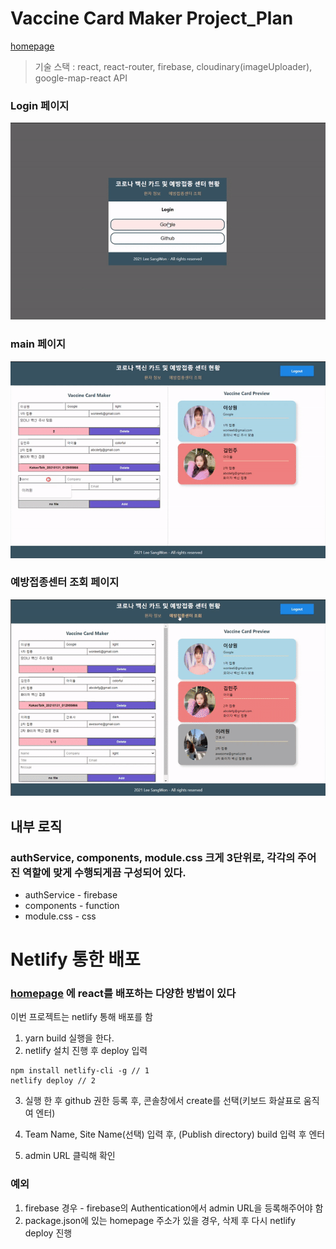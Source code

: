 # Vaccine Card Maker Project_Plan

[homepage](https://60f9641d5c2b28d782ee3da6--objective-rosalind-b76de9.netlify.app/)

> 기술 스택 : react, react-router, firebase, cloudinary(imageUploader), google-map-react API

### Login 페이지

![login](/public/images/login.gif)

### main 페이지

![main](/public/images/cardmaker.gif)

### 예방접종센터 조회 페이지

![main](/public/images/googleMap.gif)

## 내부 로직

### authService, components, module.css 크게 3단위로, 각각의 주어진 역할에 맞게 수행되게끔 구성되어 있다.

- authService - firebase
- components - function
- module.css - css

<!-- ## react-router

```jsx
const App = ({ FileInput, authService, cardRepository }) => {
  return (
    <div className={styles.app}>
      <Router>
        <Switch>
          <Route exact path='/'>
            <Login authService={authService} />;
          </Route>
          <Route exact path='/maker'>
            <Maker
              FileInput={FileInput}
              authService={authService}
              cardRepository={cardRepository}
            />
          </Route>
        </Switch>
      </Router>
    </div>
  );
};
```

`react-router` 통해 경로 지정
`'/'` 에는 로그인 페이지를, `'/maker'`에는 카드를 만들 수 있는 페이지를 보여준다.

기본적으로 fireBase라는 클라우드 데이터베이스를 이용하기에, firebase로 작업하는 부분은 service에 따로 분리하여 작업 한다.

## service에는 REST API(auth, cardRepository, imageUploader, firebase)작업하는 코드들이 있다.

### auth_service

auth에는 기본적으로 로그인, 로그아웃 회원 정보 관련 작업을 하는 로직이 있으며,

```js
// auth_service.js
class AuthService {
  login(providerName) {
    // google var provider = new firebase.auth.GoogleAuthProvider();
    const authProvider = this.getProvider(providerName);
    return firebaseAuth.signInWithPopup(authProvider);
  }

  logout() {
    firebaseAuth.signOut();
  }

  onAuthChange(onUserChanged) {
    firebaseAuth.onAuthStateChanged((user) => {
      onUserChanged(user);
    });
  }

  getProvider(providerName) {
    switch (providerName) {
      case 'Google':
        return googleProvider;
      case 'Github':
        return githubProvider;
      default:
        throw new Error(`not supported provider : ${providerName}`);
    }
  }
}
```

Google or Github 인지 확인한 후, firebase의 `signInWithPopup(provider)` 함수를 통해 로그인하게 된다.

```js
class CardRepository {
  syncCards(userId, onUpdate) {
    const ref = firebaseDatabase.ref(`${userId}/cards`);
    ref.on('value', (snapshot) => {
      const value = snapshot.val();
      value && onUpdate(value);
    });
    return () => ref.off();
  }
  saveCard(userId, card) {
    firebaseDatabase.ref(`${userId}/cards/${card.id}`).set(card);
  }
  removeCard(userId, card) {
    firebaseDatabase.ref(`${userId}/cards/${card.id}`).remove();
  }
}
```

`card_repository.js`에는 firebase에 있는 유저의 data 레퍼런스를 가지고 오는 로직이 있다.

### image_uploader.js

cloudinary API 통해 image를 업로드 하는 로직이 있다.

```js
class ImageUploader {
  async upload(file) {
    const data = new FormData();
    data.append('file', file);
    data.append('upload_preset', 'docs_upload_example_us_preset');
    const result = await fetch(
      'https://api.cloudinary.com/v1_1/demo/image/upload',
      {
        method: 'POST',
        body: data,
      }
    );
    return await result.json();
  }
}
```

각각의 역할을 하는 service들을 index.js에 의존성 주입을 하여 props로 전달한다.

```js
const authService = new AuthService();
const imageUploader = new ImageUploader();
const cardRepository = new CardRepository();

const FileInput = memo((props) => (
  <ImageFileInput {...props} imageUploader={imageUploader} />
));

ReactDOM.render(
  <React.StrictMode>
    <App
      authService={authService}
      FileInput={FileInput}
      cardRepository={cardRepository}
    />
  </React.StrictMode>,
  document.getElementById('root')
);
```

이렇게 props로 전달 받은 데이터를 가지고

```jsx
const Login = ({ authService }) => {
  const history = useHistory();
  const goToMaker = (userId) => {
    history.push({
      pathname: '/maker',
      state: { id: userId },
    });
  };
  const onLogin = (event) => {
    authService //
      .login(event.currentTarget.textContent)
      .then((data) => goToMaker(data.user.uid));
  };

  // 사용자의 정보를 가지고 있을 경우, 로그인 페이지가 아닌 페이지로 이동
  useEffect(() => {
    authService.onAuthChange((user) => {
      user && goToMaker(user.id);
    });
  });
```

로그인을 하게 된다.

FormData들을 실시간으로 firebase와 주고 받는데,
card 안에 data들을 넣고,

```js
// maker.jsx
  const createOrUpdateCard = (card) => {
    setCards((cards) => {
      const updated = { ...cards };
      updated[card.id] = card;
      return updated;
    });
    cardRepository.saveCard(userId, card);
  };

  const deleteCard = (card) => {
    setCards((cards) => {
      const updated = { ...cards };
      delete updated[card.id];
      return updated;
    });
    cardRepository.removeCard(userId, card);
  };


// card_repository.js
saveCard(userId, card) {
    firebaseDatabase.ref(`${userId}/cards/${card.id}`).set(card);
}
removeCard(userId, card) {
    firebaseDatabase.ref(`${userId}/cards/${card.id}`).remove();
}
```

`userId`와 `card` 가 `saveCard()` 함수의 인자로 받아와 `firebase.set()` 또는 `remove()` 함수를 실행하게 되어 저장하게 된다. ( `set() remove()`는 firebase에서 제공하는 함수이다.)

### image_uploader

```jsx
// imagesFileInput.jsx
const ImageFileInput = memo(({ imageUploader, name, onFileChange }) => {
  const [loading, setLoading] = useState(false);
  const inputRef = useRef();
  const onButtonClick = (event) => {
    event.preventDefault();
    inputRef.current.click();
  };
  const onChange = async (event) => {
    console.log(event.target.files[0]);
    setLoading(true);
    const uploaded = await imageUploader.upload(event.target.files[0]);
    setLoading(false);

    onFileChange({
      name: uploaded.original_filename,
      url: uploaded.url,
    });
  };
  return (
    <div className={styles.container}>
      <input
        ref={inputRef}
        className={styles.input}
        type='file'
        accept='image/*'
        name='file'
        onChange={onChange}
      />
      {!loading && (
        <button
          className={`${styles.button} ${name ? styles.pink : styles.grey}`}
          onClick={onButtonClick}
        >
          {name || 'no file'}
        </button>
      )}

      {loading && <div className={styles.loading}></div>}
    </div>
  );
});
```

imagesFileInput.jsx 컴포넌트에서는 UI작업을 하고,

```jsx
// cardEditForm.jsx
<FileInput name={fileName} onFileChange={onFileChange} />
```

index.js에서 props로 전달한 FileInput을 통해 작업을 수행한다. -->

# Netlify 통한 배포

### [homepage](https://create-react-app.dev/) 에 react를 배포하는 다양한 방법이 있다

이번 프로젝트는 netlify 통해 배포를 함

<!-- ![Netlify](/public/images/11.png) -->

1. yarn build 실행을 한다.
2. netlify 설치 진행 후 deploy 입력

```
npm install netlify-cli -g // 1
netlify deploy // 2
```

3. 실행 한 후 github 권한 등록 후, 콘솔창에서 create를 선택(키보드 화살표로 움직여 엔터)

4. Team Name, Site Name(선택) 입력 후, (Publish directory) build 입력 후 엔터

5. admin URL 클릭해 확인

### 예외

1. firebase 경우 - firebase의 Authentication에서 admin URL을 등록해주어야 함
2. package.json에 있는 homepage 주소가 있을 경우, 삭제 후 다시 netlify deploy 진행
